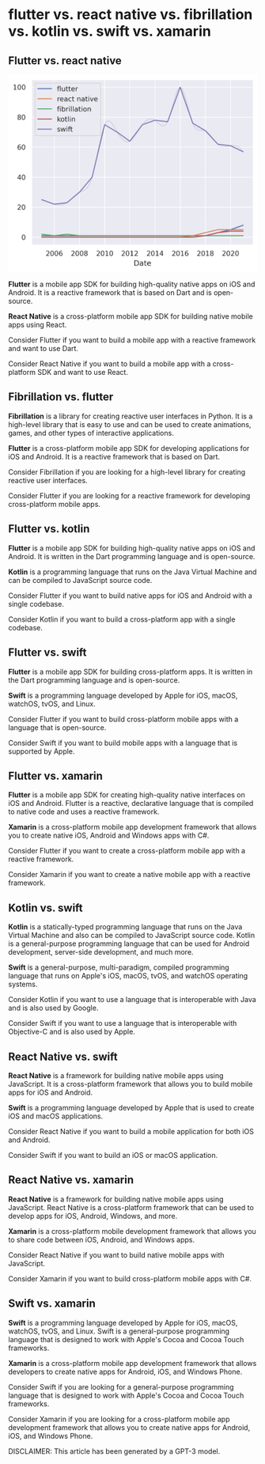 # flutter vs. react native vs. fibrillation vs. kotlin vs. swift vs. xamarin
## Flutter vs. react native
![](assets/flutter-vs-react-native-vs-fibrillation/flutter-vs-react-native-vs-fibrillation-vs-kotlin-vs-swift-vs-xamarin.png)

**Flutter** is a mobile app SDK for building high-quality native apps on iOS and Android. It is a reactive framework that is based on Dart and is open-source.

**React Native** is a cross-platform mobile app SDK for building native mobile apps using React.

Consider Flutter if you want to build a mobile app with a reactive framework and want to use Dart.

Consider React Native if you want to build a mobile app with a cross-platform SDK and want to use React.


## Fibrillation vs. flutter


**Fibrillation** is a library for creating reactive user interfaces in Python. It is a high-level library that is easy to use and can be used to create animations, games, and other types of interactive applications.

**Flutter** is a cross-platform mobile app SDK for developing applications for iOS and Android. It is a reactive framework that is based on Dart.

Consider Fibrillation if you are looking for a high-level library for creating reactive user interfaces.

Consider Flutter if you are looking for a reactive framework for developing cross-platform mobile apps.


## Flutter vs. kotlin


**Flutter** is a mobile app SDK for building high-quality native apps on iOS and Android. It is written in the Dart programming language and is open-source.

**Kotlin** is a programming language that runs on the Java Virtual Machine and can be compiled to JavaScript source code.

Consider Flutter if you want to build native apps for iOS and Android with a single codebase.

Consider Kotlin if you want to build a cross-platform app with a single codebase.


## Flutter vs. swift


**Flutter** is a mobile app SDK for building cross-platform apps. It is written in the Dart programming language and is open-source.

**Swift** is a programming language developed by Apple for iOS, macOS, watchOS, tvOS, and Linux.

Consider Flutter if you want to build cross-platform mobile apps with a language that is open-source.

Consider Swift if you want to build mobile apps with a language that is supported by Apple.


## Flutter vs. xamarin


**Flutter** is a mobile app SDK for creating high-quality native interfaces on iOS and Android. Flutter is a reactive, declarative language that is compiled to native code and uses a reactive framework.

**Xamarin** is a cross-platform mobile app development framework that allows you to create native iOS, Android and Windows apps with C#.

Consider Flutter if you want to create a cross-platform mobile app with a reactive framework.

Consider Xamarin if you want to create a native mobile app with a reactive framework.


## Kotlin vs. swift


**Kotlin** is a statically-typed programming language that runs on the Java Virtual Machine and also can be compiled to JavaScript source code. Kotlin is a general-purpose programming language that can be used for Android development, server-side development, and much more.

**Swift** is a general-purpose, multi-paradigm, compiled programming language that runs on Apple's iOS, macOS, tvOS, and watchOS operating systems.

Consider Kotlin if you want to use a language that is interoperable with Java and is also used by Google.

Consider Swift if you want to use a language that is interoperable with Objective-C and is also used by Apple.


## React Native vs. swift

**React Native** is a framework for building native mobile apps using JavaScript. It is a cross-platform framework that allows you to build mobile apps for iOS and Android.

**Swift** is a programming language developed by Apple that is used to create iOS and macOS applications.

Consider React Native if you want to build a mobile application for both iOS and Android.

Consider Swift if you want to build an iOS or macOS application.


## React Native vs. xamarin

**React Native** is a framework for building native mobile apps using JavaScript. React Native is a cross-platform framework that can be used to develop apps for iOS, Android, Windows, and more.

**Xamarin** is a cross-platform mobile development framework that allows you to share code between iOS, Android, and Windows apps.

Consider React Native if you want to build native mobile apps with JavaScript.

Consider Xamarin if you want to build cross-platform mobile apps with C#.


## Swift vs. xamarin


**Swift** is a programming language developed by Apple for iOS, macOS, watchOS, tvOS, and Linux. Swift is a general-purpose programming language that is designed to work with Apple's Cocoa and Cocoa Touch frameworks.

**Xamarin** is a cross-platform mobile app development framework that allows developers to create native apps for Android, iOS, and Windows Phone.

Consider Swift if you are looking for a general-purpose programming language that is designed to work with Apple's Cocoa and Cocoa Touch frameworks.

Consider Xamarin if you are looking for a cross-platform mobile app development framework that allows you to create native apps for Android, iOS, and Windows Phone.




DISCLAIMER: This article has been generated by a GPT-3 model.